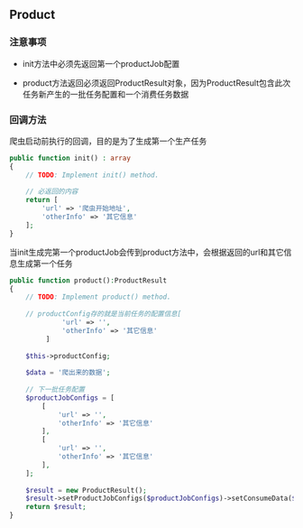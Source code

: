
## Product

### 注意事项

- init方法中必须先返回第一个productJob配置

- product方法返回必须返回ProductResult对象，因为ProductResult包含此次任务新产生的一批任务配置和一个消费任务数据


### 回调方法

爬虫启动前执行的回调，目的是为了生成第一个生产任务
````php
public function init() : array
{
    // TODO: Implement init() method.
    
    // 必返回的内容
    return [
        'url' => '爬虫开始地址',
        'otherInfo' => '其它信息'
    ];
}
````

当init生成完第一个productJob会传到product方法中，会根据返回的url和其它信息生成第一个任务

````php
public function product():ProductResult
{
    // TODO: Implement product() method.
    
    // productConfig存的就是当前任务的配置信息[
             'url' => '',
             'otherInfo' => '其它信息'
         ]
      
    $this->productConfig;
    
    $data = '爬出来的数据';
    
    // 下一批任务配置
    $productJobConfigs = [
        [
            'url' => '',
            'otherInfo' => '其它信息'
        ],
        [
            'url' => '',
            'otherInfo' => '其它信息'
        ],
    ];
    
    $result = new ProductResult();
    $result->setProductJobConfigs($productJobConfigs)->setConsumeData($data);
    return $result;
}
````
